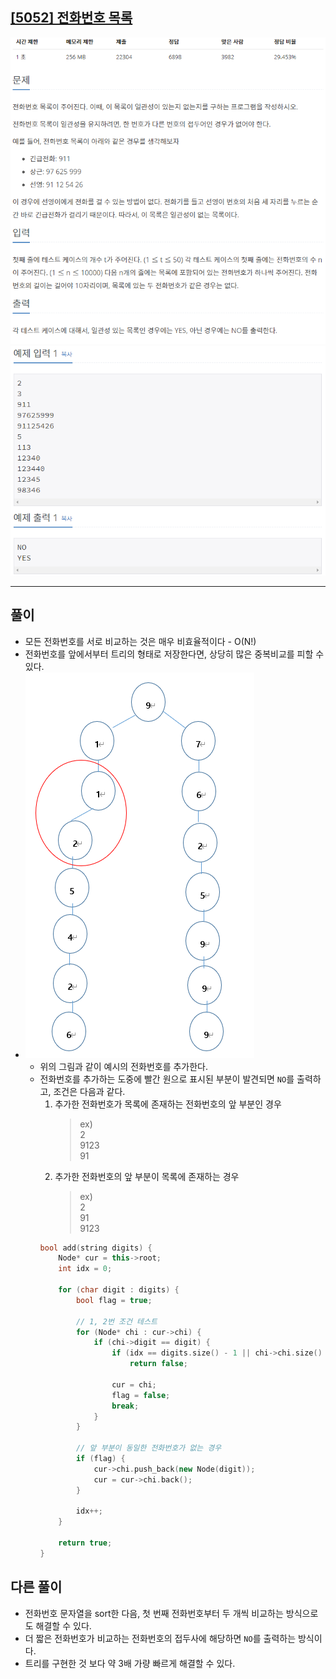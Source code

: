 ## [[5052] 전화번호 목록](https://www.acmicpc.net/problem/5052)

![](imgs/1.PNG)
![](imgs/2.PNG)
___
## **풀이**
- 모든 전화번호를 서로 비교하는 것은 매우 비효율적이다 - O(N!)
- 전화번호를 앞에서부터 트리의 형태로 저장한다면, 상당히 많은 중복비교를 피할 수 있다.
- ![](imgs/3.PNG)
	- 위의 그림과 같이 예시의 전화번호를 추가한다.
	- 전화번호를 추가하는 도중에 빨간 원으로 표시된 부분이 발견되면 `NO`를 출력하고, 조건은 다음과 같다.
		1. 추가한 전화번호가 목록에 존재하는 전화번호의 앞 부분인 경우
			> ex)<br>
			> 2<br>
			> 9123<br>
			> 91<br>
		2. 추가한 전화번호의 앞 부분이 목록에 존재하는 경우
			> ex)<br>
			> 2<br>
			> 91<br>
			> 9123<br>
		```c++
		bool add(string digits) {
			Node* cur = this->root;
			int idx = 0;

			for (char digit : digits) {
				bool flag = true;

				// 1, 2번 조건 테스트
				for (Node* chi : cur->chi) {
					if (chi->digit == digit) {
						if (idx == digits.size() - 1 || chi->chi.size() == 0)
							return false;

						cur = chi;
						flag = false;
						break;
					}
				}

				// 앞 부분이 동일한 전화번호가 없는 경우
				if (flag) {
					cur->chi.push_back(new Node(digit));
					cur = cur->chi.back();
				}

				idx++;
			}

			return true;
		}
		```

## 다른 풀이
- 전화번호 문자열을 sort한 다음, 첫 번째 전화번호부터 두 개씩 비교하는 방식으로도 해결할 수 있다.
- 더 짧은 전화번호가 비교하는 전화번호의 접두사에 해당하면 `NO`를 출력하는 방식이다.
- 트리를 구현한 것 보다 약 3배 가량 빠르게 해결할 수 있다.
